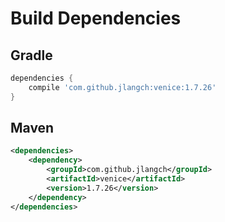 # Build Dependencies


## Gradle

```groovy
dependencies {
    compile 'com.github.jlangch:venice:1.7.26'
}
```

## Maven

```xml
<dependencies>
    <dependency>
        <groupId>com.github.jlangch</groupId>
        <artifactId>venice</artifactId>
        <version>1.7.26</version>
    </dependency>
</dependencies>
```

